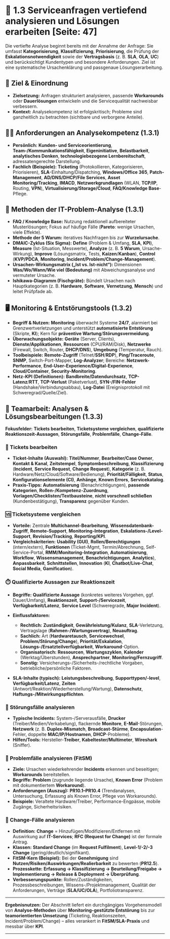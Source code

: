 # 🧩 1.3 Serviceanfragen vertiefend analysieren und Lösungen erarbeiten [Seite: 47]

Die vertiefte Analyse beginnt bereits mit der Annahme der Anfrage: Sie umfasst **Kategorisierung**, **Klassifizierung**, **Priorisierung**, die Prüfung der **Eskalationsnotwendigkeit** sowie der **Vertragsbasis** (z. B. **SLA**, **OLA**, **UC**) und berücksichtigt Kundentypen und besondere Anforderungen. Ziel ist eine systematische Ursachenklärung und passgenaue Lösungserarbeitung. 

## 🎯 Ziel & Einordnung

* **Zielsetzung:** Anfragen strukturiert analysieren, passende **Workarounds** oder **Dauerlösungen** entwickeln und die Servicequalität nachweisbar verbessern.
* **Kontext:** Analysekompetenz ist erfolgskritisch; Probleme sind ganzheitlich zu betrachten (sichtbare und verborgene Anteile). 

## 🧑‍💻 Anforderungen an Analysekompetenz (1.3.1)

* **Persönlich:** **Kunden- und Serviceorientierung**, **Team-/Kommunikationsfähigkeit**, **Eigeninitiative**, **Belastbarkeit**, **analytisches Denken**, **technologiebezogene Lernbereitschaft**, adressatengerechte Darstellung.
* **Fachlich (Beispiele):** **Ticketing** (Protokollieren, Kategorisieren, Priorisieren), **SLA**-Einhaltung/Dispatching, **Windows/Office 365**, **Patch-Management**, **AD/DNS/DHCP/File Services**, **Asset Monitoring/Tracking**, **IMACD**, **Netzwerkgrundlagen** (WLAN, **TCP/IP**, Routing, **VPN**), **Virtualisierung/Storage/Cloud**, **FAQ/Knowledge Base**-Pflege. 

## 🧰 Methoden der IT-Problem-Analyse (1.3.1)

* **FAQ / Knowledge Base:** Nutzung redaktionell aufbereiteter Musterlösungen; Fokus auf häufige Fälle (**Pareto**: wenige Ursachen, viele Effekte).
* **Methode der 5 Warum:** iteratives Nachfragen bis zur **Wurzelursache**.
* **DMAIC-Zyklus (Six Sigma):** **Define** (Problem & Umfang, **SLA**, **KPI**), **Measure** (Ist-Situation, Messwerte), **Analyze** (z. B. **5 Warum**, Ursache-Wirkung), **Improve** (Lösungsmatrix, Tests, **Kaizen**/**Kanban**), **Control** (**KVP/PDCA**, **Monitoring**, **Incident/Problem/Change-Management**).
* **Ursachen-Wirkungsmatrix („Ist vs. Ist-nicht“):** Dimensionen **Was/Wo/Wann/Wie viel (Bedeutung)** mit Abweichungsanalyse und vermuteter Ursache.
* **Ishikawa-Diagramm (Fischgräte):** Bündelt Ursachen nach Hauptkategorien (z. B. **Hardware**, **Software**, **Vernetzung**, **Mensch**) und leitet Prüfpfade ab. 

## 🖥️ Monitoring & Entstörungstools (1.3.2)

* **Begriff & Nutzen:** **Monitoring** überwacht Systeme **24/7**, alarmiert bei Grenzwertverletzungen und unterstützt **automatisierte Entstörung** (Skripte, **KI**); Kern für **präventive Wartung**/**Störungsvermeidung**.
* **Überwachungsobjekte:** **Geräte** (Server, Clients), **Dienste/Applikationen**, **Ressourcen** (CPU/RAM/Disk), **Netzwerke** (Firewall, Switch, Router, **DHCP/DNS**), **Umgebung** (Temperatur, Rauch).
* **Toolbeispiele:** **Remote-Zugriff** (Telnet/**SSH**/**RDP**), **Ping/Traceroute**, **SNMP**, Switch-Port-Mapper, **Log-Analyzer**; Bereiche: **Netzwerk-Performance**, **End-User-Experience/Digital-Experience**, **Cloud/Container**, **Security-Monitoring**.
* **Netz-KPI (Definitionen):** **Bandbreite/Datendurchsatz**, **TCP-Latenz**/**RTT**, **TCP-Verlust** (Paketverlust), **SYN-/FIN-Fehler** (Handshake/Verbindungsabbau), **Log-Datei** (Ereignisprotokoll mit Schweregrad/Quelle/Ziel). 

## 👥 Teamarbeit: Analysen & Lösungsbearbeitungen (1.3.3)

**Fokusfelder:** **Tickets bearbeiten**, **Ticketsysteme vergleichen**, **qualifizierte Reaktionszeit-Aussagen**, **Störungsfälle**, **Problemfälle**, **Change-Fälle**. 

### 🎫 Tickets bearbeiten

* **Ticket-Inhalte (Auswahl):** **Titel/Nummer**, **Bearbeiter/Case Owner**, **Kontakt & Kanal**, **Zeitstempel**, **Symptombeschreibung**, **Klassifizierung** (**Incident**, **Service Request**, **Change Request**), **Kategorie** (z. B. Hardware/Netz/Cloud/Software/Bedienung), **Priorität/Fälligkeit**, **Status**, **Konfigurationselemente (CI)**, **Anhänge**, **Known Errors**, **Servicekatalog**.
* **Praxis-Tipps:** **Automatisierung** (Benachrichtigungen), **passende Kategorien**, **Rollen-/Kompetenz-Zuordnung**, **Vorlagen/Checklisten/Textbausteine**, **nicht vorschnell schließen** (Kundenbestätigung), **Transparenz** gegenüber Kunden. 

### 🆚 Ticketsysteme vergleichen

* **Vorteile:** Zentrale **Multichannel-Bearbeitung**, **Wissensdatenbank-Zugriff**, **Remote-Support**, **Monitoring-Integration**, **Eskalations-/Level-Support**, **Revision/Tracking**, **Reporting/KPI**.
* **Vergleichskriterien:** **Usability (GUI)**, **Rollen/Berechtigungen** (intern/extern), **Funktionen** (Ticket-Mgmt, Termin/Abrechnung, Self-Service-Portal, **RMM/Monitoring-Integration**, **Automatisierung**, **Workflow**, **Wissensmanagement**, **Benachrichtigungen**, **Analytics**), **Anpassbarkeit**, **Schnittstellen**, **Innovation** (**KI**, **Chatbot/Live-Chat**, **Social Media**, **Gamification**). 

### ⏱️ Qualifizierte Aussagen zur Reaktionszeit

* **Begriffe:** **Qualifizierte Aussage** (konkretes weiteres Vorgehen, ggf. Dauer/Umfang), **Reaktionszeit**, **Support-/Servicezeit**, **Verfügbarkeit/Latenz**, **Service Level** (Schweregrade, **Major Incident**).
* **Einflussfaktoren:**

  * **Rechtlich:** **Zuständigkeit**, **Gewährleistung/Kulanz**, **SLA**-Verletzung, Vertragslage (**Rahmen-/Wartungsvertrag**), **Neuauftrag**.
  * **Sachlich:** Art (**Hardwaretausch**, **Servicewechsel**, **Problem/Störung/Change**), **Priorität/Eskalation**, **Lösungs-/Ersatzteilverfügbarkeit**, **Workaround**-Option.
  * **Organisatorisch:** **Ressourcen**, **Wartungszyklen**, **Kalender** (Werktag/Überstunden), **Ansprechpartner**, **Monitoring/Fernzugriff**.
  * **Sonstig:** Versicherungs-/Sicherheits-/rechtliche Vorgaben, betriebliche/persönliche Faktoren.
* **SLA-Inhalte (typisch):** **Leistungsbeschreibung**, **Supporttypen/-level**, **Verfügbarkeit/Latenz**, **Zeiten** (Antwort/Reaktion/Wiederherstellung/Wartung), **Datenschutz**, **Haftungs-/Mitwirkungspflichten**. 

### 🚨 Störungsfälle analysieren

* **Typische Incidents:** System-/Serverausfälle, **Drucker** (Treiber/Medien/Verkabelung), flackernde **Monitore**, **E-Mail**-Störungen, **Netzwerk** (z. B. **Duplex-Mismatch**, **Broadcast-Stürme**, **Encapsulation**-Fehler, doppelte **MAC/IP/Hostnamen**, **DHCP**-Probleme).
* **Hilfen/Tools:** Hersteller-**Treiber**, **Kabeltester/Multimeter**, **Wireshark** (Sniffer). 

### 🧩 Problemfälle analysieren (FitSM)

* **Ziele:** Ursachen wiederkehrender **Incidents** erkennen und beseitigen; **Workarounds** bereitstellen.
* **Begriffe:** **Problem** (zugrunde liegende Ursache), **Known Error** (Problem mit dokumentiertem **Workaround**).
* **Anforderungen (Auszug):** **PR10.1–PR10.4** (Trendanalysen, Untersuchung, Erfassung als Known Error, Pflege von Workarounds).
* **Beispiele:** Veraltete Hardware/Treiber, Performance-Engpässe, mobile Zugänge, Sicherheitsrisiken. 

### 🔄 Change-Fälle analysieren

* **Definition:** **Change** = Hinzufügen/Modifizieren/Entfernen mit Auswirkung auf **IT-Services**; **RFC (Request for Change)** ist der formale Antrag.
* **Klassen:** **Standard Change** (im **Request Fulfilment**), **Level-1/-2/-3 Change** (gering/deutlich/signifikant).
* **FitSM-Kern (Beispiel):** Bei der **Genehmigung** sind **Nutzen/Risiken/Auswirkungen/Realierbarkeit** zu bewerten (**PR12.5**).
* **Prozesskette:** **Erfassung → Klassifizierung → Beurteilung/Freigabe → Implementierung → Release & Deployment → Überprüfung**.
* **Verbesserungspunkte:** Rollen/Zuständigkeiten, Prozessbeschreibungen, Wissens-/Projektmanagement, Qualität der Anforderungen, Verträge (**SLA/UC/OLA**), Portfoliotransparenz. 

---

**Ergebnisnutzen:** Der Abschnitt liefert ein durchgängiges Vorgehensmodell von **Analyse-Methoden** über **Monitoring-gestützte Entstörung** bis zur **teamorientierten Umsetzung** (Ticketing, Reaktionszeiten, Incident/Problem/Change) – alles verankert in **FitSM/SLA-Praxis** und messbar über **KPI**. 


---

